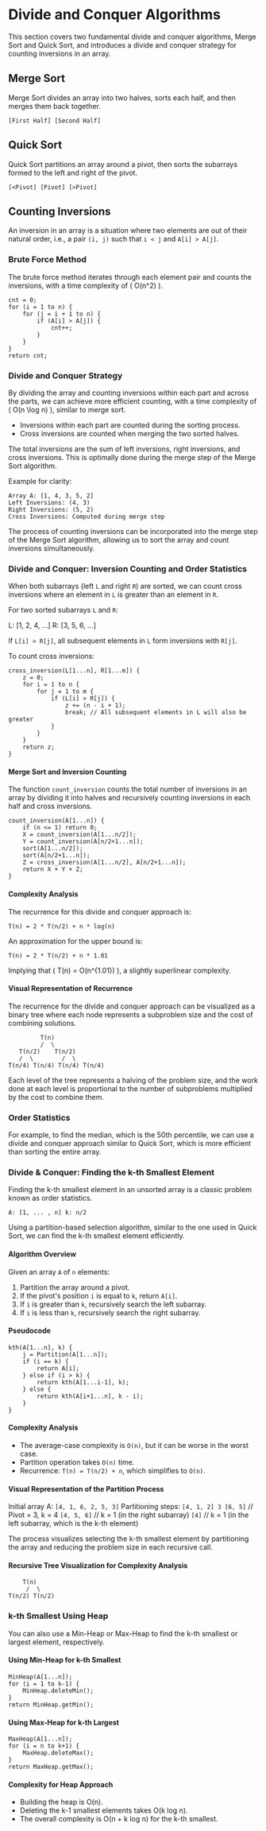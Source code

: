 # Divide and Conquer Algorithms

This section covers two fundamental divide and conquer algorithms, Merge Sort and Quick Sort, and introduces a divide and conquer strategy for counting inversions in an array.

## Merge Sort

Merge Sort divides an array into two halves, sorts each half, and then merges them back together.

```
[First Half] [Second Half]
```

## Quick Sort

Quick Sort partitions an array around a pivot, then sorts the subarrays formed to the left and right of the pivot.

```
[<Pivot] [Pivot] [>Pivot]
```

## Counting Inversions

An inversion in an array is a situation where two elements are out of their natural order, i.e., a pair `(i, j)` such that `i < j` and `A[i] > A[j]`.

### Brute Force Method

The brute force method iterates through each element pair and counts the inversions, with a time complexity of \( O(n^2) \).

```plaintext
cnt = 0;
for (i = 1 to n) {
    for (j = i + 1 to n) {
        if (A[i] > A[j]) {
            cnt++;
        }
    }
}
return cnt;
```

### Divide and Conquer Strategy

By dividing the array and counting inversions within each part and across the parts, we can achieve more efficient counting, with a time complexity of \( O(n \log n) \), similar to merge sort.

- Inversions within each part are counted during the sorting process.
- Cross inversions are counted when merging the two sorted halves.

The total inversions are the sum of left inversions, right inversions, and cross inversions. This is optimally done during the merge step of the Merge Sort algorithm.

Example for clarity:

```plaintext
Array A: [1, 4, 3, 5, 2]
Left Inversions: (4, 3)
Right Inversions: (5, 2)
Cross Inversions: Computed during merge step
```

The process of counting inversions can be incorporated into the merge step of the Merge Sort algorithm, allowing us to sort the array and count inversions simultaneously.

### Divide and Conquer: Inversion Counting and Order Statistics

When both subarrays (left `L` and right `R`) are sorted, we can count cross inversions where an element in `L` is greater than an element in `R`.

For two sorted subarrays `L` and `R`:

L: [1, 2, 4, ...] R: [3, 5, 6, ...]

If `L[i] > R[j]`, all subsequent elements in `L` form inversions with `R[j]`.

To count cross inversions:

```plaintext
cross_inversion(L[1...n], R[1...m]) {
    z = 0;
    for i = 1 to n {
        for j = 1 to m {
            if (L[i] > R[j]) {
                z += (n - i + 1);
                break; // All subsequent elements in L will also be greater
            }
        }
    }
    return z;
}
```

#### Merge Sort and Inversion Counting

The function `count_inversion` counts the total number of inversions in an array by dividing it into halves and recursively counting inversions in each half and cross inversions.

```plaintext
count_inversion(A[1...n]) {
    if (n <= 1) return 0;
    X = count_inversion(A[1...n/2]);
    Y = count_inversion(A[n/2+1...n]);
    sort(A[1...n/2]);
    sort(A[n/2+1...n]);
    Z = cross_inversion(A[1...n/2], A[n/2+1...n]);
    return X + Y + Z;
}
```

#### Complexity Analysis

The recurrence for this divide and conquer approach is:

```plaintext
T(n) = 2 * T(n/2) + n * log(n)
```

An approximation for the upper bound is:

```plaintext
T(n) = 2 * T(n/2) + n * 1.01
```

Implying that \( T(n) = O(n^{1.01}) \), a slightly superlinear complexity.

#### Visual Representation of Recurrence

The recurrence for the divide and conquer approach can be visualized as a binary tree where each node represents a subproblem size and the cost of combining solutions.

```plaintext
         T(n)
         /  \
   T(n/2)    T(n/2)
   /  \        /  \
T(n/4) T(n/4) T(n/4) T(n/4)
```

Each level of the tree represents a halving of the problem size, and the work done at each level is proportional to the number of subproblems multiplied by the cost to combine them.

### Order Statistics

For example, to find the median, which is the 50th percentile, we can use a divide and conquer approach similar to Quick Sort, which is more efficient than sorting the entire array.

### Divide & Conquer: Finding the k-th Smallest Element

Finding the k-th smallest element in an unsorted array is a classic problem known as order statistics.

```plaintext
A: [1, ... , n] k: n/2
```

Using a partition-based selection algorithm, similar to the one used in Quick Sort, we can find the k-th smallest element efficiently.

#### Algorithm Overview

Given an array `A` of `n` elements:

1. Partition the array around a pivot.
2. If the pivot's position `i` is equal to `k`, return `A[i]`.
3. If `i` is greater than `k`, recursively search the left subarray.
4. If `i` is less than `k`, recursively search the right subarray.

#### Pseudocode

```plaintext
kth(A[1...n], k) {
    j = Partition(A[1...n]);
    if (i == k) {
        return A[i];
    } else if (i > k) {
        return kth(A[1...i-1], k);
    } else {
        return kth(A[i+1...n], k - i);
    }
}
```

#### Complexity Analysis

- The average-case complexity is `O(n)`, but it can be worse in the worst case.
- Partition operation takes `O(n)` time.
- Recurrence: `T(n) = T(n/2) + n`, which simplifies to `O(n)`.

#### Visual Representation of the Partition Process

Initial array A: `[4, 1, 6, 2, 5, 3]`
Partitioning steps:
`[4, 1, 2] 3 [6, 5]` // Pivot = 3, k = 4
`[4, 5, 6]` // k = 1 (in the right subarray)
`[4]` // k = 1 (in the left subarray, which is the k-th element)

The process visualizes selecting the k-th smallest element by partitioning the array and reducing the problem size in each recursive call.

#### Recursive Tree Visualization for Complexity Analysis

```plaintext
    T(n)
     /  \
T(n/2) T(n/2)
```

### k-th Smallest Using Heap

You can also use a Min-Heap or Max-Heap to find the k-th smallest or largest element, respectively.

#### Using Min-Heap for k-th Smallest

```plaintext
MinHeap(A[1...n]);
for (i = 1 to k-1) {
    MinHeap.deleteMin();
}
return MinHeap.getMin();
```

#### Using Max-Heap for k-th Largest

```plaintext
MaxHeap(A[1...n]);
for (i = n to k+1) {
    MaxHeap.deleteMax();
}
return MaxHeap.getMax();
```

#### Complexity for Heap Approach

- Building the heap is O(n).
- Deleting the k-1 smallest elements takes O(k log n).
- The overall complexity is O(n + k log n) for the k-th smallest.
